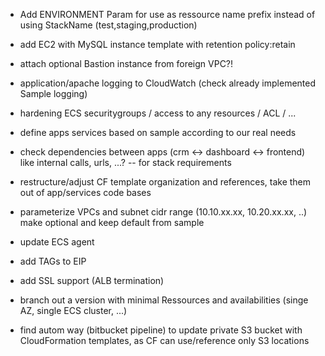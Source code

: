- Add ENVIRONMENT Param for use as ressource name prefix instead of using StackName (test,staging,production)
- add EC2 with MySQL instance template with retention policy:retain
- attach optional Bastion instance from foreign VPC?!
- application/apache logging to CloudWatch (check already implemented Sample logging)
- hardening ECS securitygroups / access to any resources / ACL / ...
- define apps services based on sample according to our real needs
- check dependencies between apps (crm <-> dashboard <-> frontend) like internal calls, urls, ...?
-- for stack requirements
- restructure/adjust CF template organization and references, take them out of app/services code bases
- parameterize VPCs and subnet cidr range (10.10.xx.xx, 10.20.xx.xx, ..) make optional and keep default from sample
- update ECS agent
- add TAGs to EIP
- add SSL support (ALB termination)

- branch out a version with minimal Ressources and availabilities (singe AZ, single ECS cluster, ...)

- find autom way (bitbucket pipeline) to update private S3 bucket with CloudFormation templates, as CF can use/reference only S3 locations
